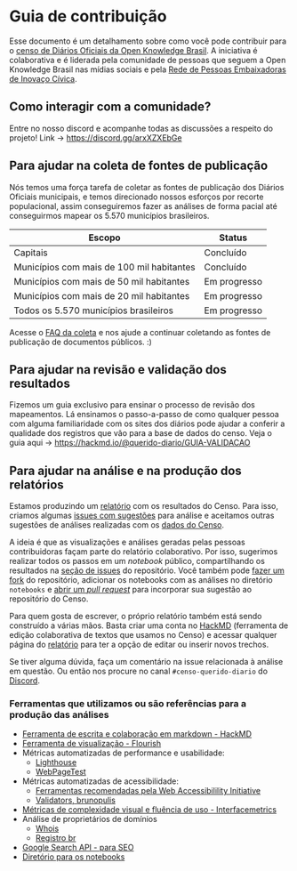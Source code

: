 # Guia de contribuição

Esse documento é um detalhamento sobre como você pode contribuir para o [censo de Diários Oficiais da Open Knowledge Brasil](https://censo.ok.org.br/).
A iniciativa é colaborativa e é liderada pela comunidade de pessoas que seguem a Open Knowledge Brasil nas mídias sociais e pela [Rede de Pessoas Embaixadoras de Inovaço Cívica](https://embaixadoras.ok.org.br/).

## Como interagir com a comunidade?

Entre no nosso discord e acompanhe todas as discussões a respeito do projeto! Link -> https://discord.gg/arxXZXEbGe

## Para ajudar na coleta de fontes de publicação

Nós temos uma força tarefa de coletar as fontes de publicação dos Diários Oficiais municipais, e temos direcionado nossos esforços por recorte populacional, assim conseguiremos fazer as análises de forma pacial até conseguirmos mapear os 5.570 municípios brasileiros.

Escopo | Status
--------- | ------
Capitais | Concluído
Municípios com mais de 100 mil habitantes | Concluído
Municípios com mais de 50 mil habitantes | Em progresso
Municípios com mais de 20 mil habitantes | Em progresso
Todos os 5.570 municípios brasileiros | Em progresso

Acesse o [FAQ da coleta](https://censo.ok.org.br/faq/) e nos ajude a continuar coletando as fontes de publicação de documentos públicos. :)

## Para ajudar na revisão e validação dos resultados

Fizemos um guia exclusivo para ensinar o processo de revisão dos mapeamentos. Lá ensinamos o passo-a-passo de como qualquer pessoa com alguma familiaridade com os sites dos diários pode ajudar a conferir a qualidade dos registros que vão para a base de dados do censo. Veja o guia aqui -> https://hackmd.io/@querido-diario/GUIA-VALIDACAO

## Para ajudar na análise e na produção dos relatórios

Estamos produzindo um [relatório](https://hackmd.io/@querido-diario/report-census-qd-2020-pt) com os resultados do Censo. Para isso, criamos algumas [issues com sugestões](https://github.com/okfn-brasil/censo-querido-diario/issues?q=is%3Aopen+is%3Aissue+label%3Aanalysis) para análise e aceitamos outras sugestões de análises realizadas com os [dados do Censo](https://censo.ok.org.br/andamento/). 

A ideia é que as visualizações e análises geradas pelas pessoas contribuidoras façam parte do relatório colaborativo. Por isso, sugerimos realizar todos os passos em um *notebook* público, compartilhando os resultados na [seção de issues](https://github.com/okfn-brasil/censo-querido-diario/issues) do repositório. Você também pode [fazer um fork](https://github.com/okfn-brasil/censo-querido-diario/fork) do repositório, adicionar os notebooks com as análises no diretório `notebooks` e [abrir um *pull request*](https://docs.github.com/pt/github/collaborating-with-issues-and-pull-requests/creating-a-pull-request) para incorporar sua sugestão ao repositório do Censo.

Para quem gosta de escrever, o próprio relatório também está sendo construído a várias mãos. Basta criar uma conta no [HackMD](https://hackmd.io/login) (ferramenta de edição colaborativa de textos que usamos no Censo) e acessar qualquer página do [relatório](https://hackmd.io/@querido-diario/report-census-qd-2020-pt) para ter a opção de editar ou inserir novos trechos.

Se tiver alguma dúvida, faça um comentário na issue relacionada à análise em questão. Ou então nos procure no canal `#censo-querido-diario` do [Discord](https://discord.gg/arxXZXEbGe).

### Ferramentas que utilizamos ou são referências para a produção das análises

- [Ferramenta de escrita e colaboração em markdown - HackMD](https://hackmd.io/@querido-diario)
- [Ferramenta de visualização - Flourish](https://app.flourish.studio/)
- Métricas automatizadas de performance e usabilidade:
  - [Lighthouse](https://github.com/GoogleChrome/lighthouse) 
  - [WebPageTest](https://github.com/WPO-Foundation/webpagetest-docs/)
- Métricas automatizadas de acessibilidade:
  - [Ferramentas recomendadas pela Web Accessibilility Initiative](https://www.w3.org/WAI/test-evaluate/#tools)
  - [Validators, brunopulis](https://github.com/brunopulis/awesome-a11y/blob/master/topics/validators.md)
- [Métricas de complexidade visual e fluência de uso - Interfacemetrics](https://interfacemetrics.aalto.fi/)
- Análise de proprietários de domínios
  - [Whois](https://www.whois.com/)
  - [Registro br](https://registro.br/tecnologia/ferramentas/whois/)
- [Google Search API - para SEO](https://developers.google.com/custom-search/v1/overview) 
- [Diretório para os notebooks](https://github.com/okfn-brasil/censo-querido-diario/tree/main/notebooks)
